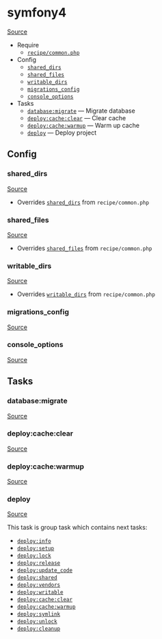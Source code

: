 <!-- DO NOT EDIT THIS FILE! -->
<!-- Instead edit recipe/symfony4.php -->
<!-- Then run bin/docgen -->

# symfony4

[Source](/recipe/symfony4.php)



* Require
  * [`recipe/common.php`](/docs/recipe/common.md)
* Config
  * [`shared_dirs`](#shared_dirs)
  * [`shared_files`](#shared_files)
  * [`writable_dirs`](#writable_dirs)
  * [`migrations_config`](#migrations_config)
  * [`console_options`](#console_options)
* Tasks
  * [`database:migrate`](#databasemigrate) — Migrate database
  * [`deploy:cache:clear`](#deploycacheclear) — Clear cache
  * [`deploy:cache:warmup`](#deploycachewarmup) — Warm up cache
  * [`deploy`](#deploy) — Deploy project

## Config
### shared_dirs
[Source](/recipe/symfony4.php#L6)

* Overrides [`shared_dirs`](/docs/recipe/common.md#shared_dirs) from `recipe/common.php`



### shared_files
[Source](/recipe/symfony4.php#L7)

* Overrides [`shared_files`](/docs/recipe/common.md#shared_files) from `recipe/common.php`



### writable_dirs
[Source](/recipe/symfony4.php#L8)

* Overrides [`writable_dirs`](/docs/recipe/common.md#writable_dirs) from `recipe/common.php`



### migrations_config
[Source](/recipe/symfony4.php#L9)



### console_options
[Source](/recipe/symfony4.php#L15)




## Tasks
### database:migrate
[Source](/recipe/symfony4.php#L20)



### deploy:cache:clear
[Source](/recipe/symfony4.php#L30)



### deploy:cache:warmup
[Source](/recipe/symfony4.php#L35)



### deploy
[Source](/recipe/symfony4.php#L40)



This task is group task which contains next tasks:
* [`deploy:info`](/docs/recipe/deploy/info.md#deployinfo)
* [`deploy:setup`](/docs/recipe/deploy/setup.md#deploysetup)
* [`deploy:lock`](/docs/recipe/deploy/lock.md#deploylock)
* [`deploy:release`](/docs/recipe/deploy/release.md#deployrelease)
* [`deploy:update_code`](/docs/recipe/deploy/update_code.md#deployupdate_code)
* [`deploy:shared`](/docs/recipe/deploy/shared.md#deployshared)
* [`deploy:vendors`](/docs/recipe/deploy/vendors.md#deployvendors)
* [`deploy:writable`](/docs/recipe/deploy/writable.md#deploywritable)
* [`deploy:cache:clear`](/docs/recipe/symfony4.md#deploycacheclear)
* [`deploy:cache:warmup`](/docs/recipe/symfony4.md#deploycachewarmup)
* [`deploy:symlink`](/docs/recipe/deploy/symlink.md#deploysymlink)
* [`deploy:unlock`](/docs/recipe/deploy/lock.md#deployunlock)
* [`deploy:cleanup`](/docs/recipe/deploy/cleanup.md#deploycleanup)



